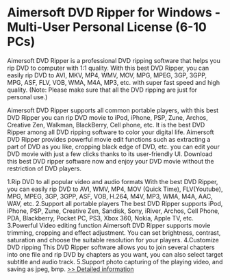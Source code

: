 # Aimersoft DVD Ripper for Windows - Multi-User Personal License (6-10 PCs)
Aimersoft DVD Ripper is a professional DVD ripping software that helps you rip DVD to computer with 1:1 quality. With this best DVD Ripper, you can easily rip DVD to AVI, MKV, MP4, WMV, MOV, MPG, MPEG, 3GP, 3GPP, MPG, ASF, FLV, VOB, WMA, M4A, MP3, etc. with super fast speed and high quality.
(Note: Please make sure that all the DVD ripping are just for personal use.)

Aimersoft DVD Ripper supports all common portable players, with this best DVD Ripper you can rip DVD movie to iPod, iPhone, PSP, Zune, Archos, Creative Zen, Walkman, BlackBerry, Cell phone, etc. It is the best DVD Ripper among all DVD ripping software to color your digital life.
Aimersoft DVD Ripper provides powerful movie edit functions such as extracting a part of DVD as you like, cropping black edge of DVD, etc. you can edit your DVD movie with just a few clicks thanks to its user-friendly UI. Download this best DVD ripper software now and enjoy your DVD movie without the restriction of DVD players.

1.Rip DVD to all popular video and audio formats
With the best DVD Ripper, you can easily rip DVD to AVI, WMV, MP4, MOV (Quick Time), FLV(Youtube), MPG, MPEG, 3GP, 3GPP, ASF, VOB, H.264, M4V, MP3, WMA, M4A, AAC, WAV, etc.
2.Support all portable players
The best DVD Ripper supports iPod, iPhone, PSP, Zune, Creative Zen, Sandisk, Sony, iRiver, Archos, Cell Phone, PDA, Blackberry, Pocket PC, PS3, Xbox 360, Nokia, Apple TV, etc.
3.Powerful Video editing function
Aimersoft DVD Ripper supports movie trimming, cropping and effect adjustment. You can set brightness, contrast, saturation and choose the suitable resolution for your players.
4.Customize DVD ripping
This DVD Ripper software allows you to join several chapters into one file and rip DVD by chapters as you want, you can also select target subtitle and audio track. 5.Support photo capturing of the playing video, and saving as jpeg, bmp.
[>> Detailed information](https://secure.shareit.com/shareit/product.html?productid=300952395&affiliateid=200057808)
